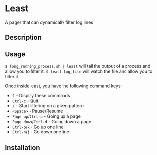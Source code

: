 # Least
A pager that can dynamically filter log lines

## Description


## Usage

`$ long_running_process.sh | least` will tail the output of a process and allow you to filter it.
`$ least log_file` will watch the file and allow you to filter it.

Once inside least, you have the following command keys:
* `?` - Display these commands
* `Ctrl-c` - Quit
* `/` - Start filtering on a given pattern
* `<Space>` - Pause/Resume
* `Page up`/`Ctrl-u` - Going up a page
* `Page down`/`Ctrl-d` - Going down a page
* `Ctrl-p`/`k` - Go up one line
* `Ctrl-n`/`j` - Go down one line

## Installation

